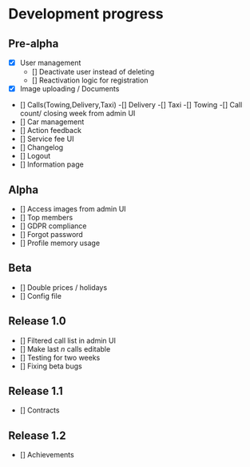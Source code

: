 # Development progress
## Pre-alpha 
- [x] User management
	- [] Deactivate user instead of deleting
	- [] Reactivation logic for registration
- [x] Image uploading / Documents
- [] Calls(Towing,Delivery,Taxi)
	-[] Delivery
	-[] Taxi
	-[] Towing
	-[] Call count/ closing week from admin UI
- [] Car management
- [] Action feedback
- [] Service fee UI
- [] Changelog
- [] Logout
- [] Information page
## Alpha
- [] Access images from admin UI
- [] Top members
- [] GDPR compliance 
- [] Forgot password
- [] Profile memory usage
## Beta
- [] Double prices / holidays
- [] Config file
## Release 1.0
- [] Filtered call list in admin UI
- [] Make last *n* calls editable
- [] Testing for two weeks
- [] Fixing beta bugs
## Release 1.1
- [] Contracts
## Release 1.2
- [] Achievements
